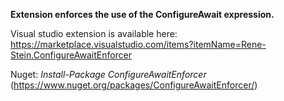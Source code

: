 **Extension enforces the use of the ConfigureAwait expression.**

Visual studio extension is available here: https://marketplace.visualstudio.com/items?itemName=Rene-Stein.ConfigureAwaitEnforcer


Nuget:  _Install-Package ConfigureAwaitEnforcer_
(https://www.nuget.org/packages/ConfigureAwaitEnforcer/)
